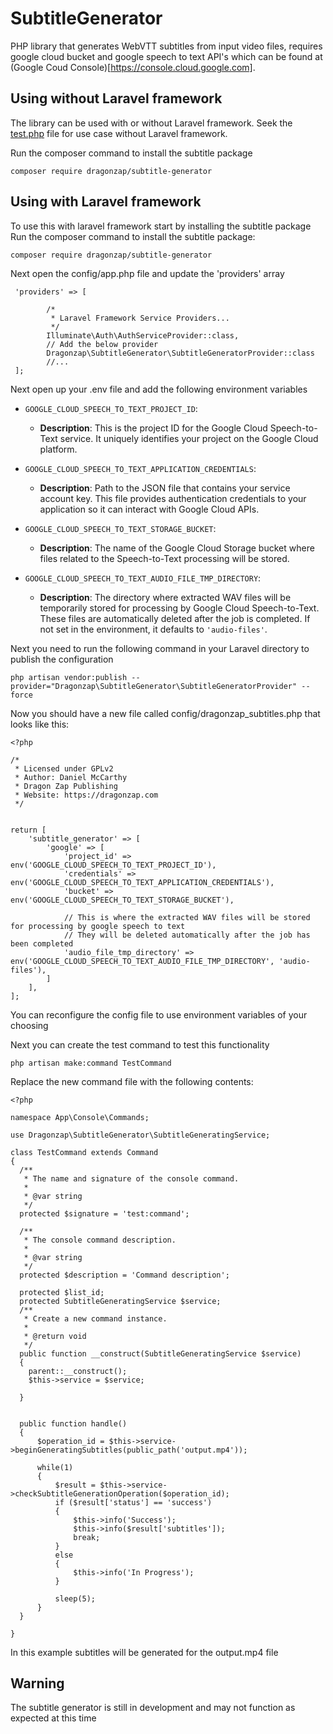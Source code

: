 # SubtitleGenerator
PHP library that generates WebVTT subtitles from input video files, requires google cloud bucket and google speech to text API's which can be found at (Google Coud Console)[https://console.cloud.google.com].

## Using without Laravel framework
The library can be used with or without Laravel framework. Seek the [test.php](https://github.com/dragonzapeducation/SubtitleGenerator/blob/main/test.php) file for use case without Laravel framework.

Run the composer command to install the subtitle package
```
composer require dragonzap/subtitle-generator
```

## Using with Laravel framework

To use this with laravel framework start by installing the subtitle package
Run the composer command to install the subtitle package:
```
composer require dragonzap/subtitle-generator
```

Next open the config/app.php file and update the 'providers' array
```
 'providers' => [

        /*
         * Laravel Framework Service Providers...
         */
        Illuminate\Auth\AuthServiceProvider::class,
        // Add the below provider
        Dragonzap\SubtitleGenerator\SubtitleGeneratorProvider::class
        //...
 ];

```

Next open up your .env file and add the following environment variables
- `GOOGLE_CLOUD_SPEECH_TO_TEXT_PROJECT_ID`: 
  - **Description**: This is the project ID for the Google Cloud Speech-to-Text service. It uniquely identifies your project on the Google Cloud platform.

- `GOOGLE_CLOUD_SPEECH_TO_TEXT_APPLICATION_CREDENTIALS`: 
  - **Description**: Path to the JSON file that contains your service account key. This file provides authentication credentials to your application so it can interact with Google Cloud APIs.

- `GOOGLE_CLOUD_SPEECH_TO_TEXT_STORAGE_BUCKET`: 
  - **Description**: The name of the Google Cloud Storage bucket where files related to the Speech-to-Text processing will be stored.

- `GOOGLE_CLOUD_SPEECH_TO_TEXT_AUDIO_FILE_TMP_DIRECTORY`: 
  - **Description**: The directory where extracted WAV files will be temporarily stored for processing by Google Cloud Speech-to-Text. These files are automatically deleted after the job is completed. If not set in the environment, it defaults to `'audio-files'`.

Next you need to run the following command in your Laravel directory to publish the configuration
```
php artisan vendor:publish --provider="Dragonzap\SubtitleGenerator\SubtitleGeneratorProvider" --force
```

Now you should have a new file called config/dragonzap_subtitles.php that looks like this:
```
<?php

/*
 * Licensed under GPLv2
 * Author: Daniel McCarthy
 * Dragon Zap Publishing
 * Website: https://dragonzap.com
 */

 
return [
    'subtitle_generator' => [
        'google' => [
            'project_id' => env('GOOGLE_CLOUD_SPEECH_TO_TEXT_PROJECT_ID'),
            'credentials' => env('GOOGLE_CLOUD_SPEECH_TO_TEXT_APPLICATION_CREDENTIALS'),
            'bucket' => env('GOOGLE_CLOUD_SPEECH_TO_TEXT_STORAGE_BUCKET'),

            // This is where the extracted WAV files will be stored for processing by google speech to text
            // They will be deleted automatically after the job has been completed
            'audio_file_tmp_directory' => env('GOOGLE_CLOUD_SPEECH_TO_TEXT_AUDIO_FILE_TMP_DIRECTORY', 'audio-files'),
        ]
    ],
];

```
You can reconfigure the config file to use environment variables of your choosing

Next you can create the test command to test this functionality
```
php artisan make:command TestCommand
```

Replace the new command file with the following contents:
```
<?php

namespace App\Console\Commands;

use Dragonzap\SubtitleGenerator\SubtitleGeneratingService;

class TestCommand extends Command
{
  /**
   * The name and signature of the console command.
   *
   * @var string
   */
  protected $signature = 'test:command';

  /**
   * The console command description.
   *
   * @var string
   */
  protected $description = 'Command description';

  protected $list_id;
  protected SubtitleGeneratingService $service;
  /**
   * Create a new command instance.
   *
   * @return void
   */
  public function __construct(SubtitleGeneratingService $service)
  {
    parent::__construct();
    $this->service = $service;

  }


  public function handle()
  {
      $operation_id = $this->service->beginGeneratingSubtitles(public_path('output.mp4'));

      while(1)
      {
          $result = $this->service->checkSubtitleGenerationOperation($operation_id);
          if ($result['status'] == 'success')
          {
              $this->info('Success');
              $this->info($result['subtitles']);
              break;
          }
          else
          {
              $this->info('In Progress');
          }

          sleep(5);
      }
  }
  
}
```

In this example subtitles will be generated for the output.mp4 file

## Warning
The subtitle generator is still in development and may not function as expected at this time
